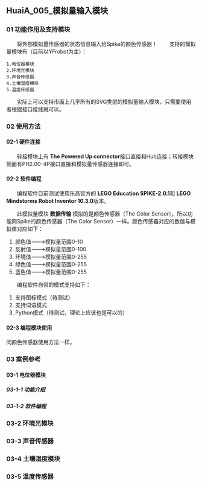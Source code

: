 ##  HuaiA_005_模拟量输入模块


### 01 功能作用及支持模块

&emsp;&emsp;将外部模拟量传感器的状态信息输入给Spike的颜色传感器！
&emsp;&emsp;支持的模拟量模块有（目前以YFrobot为主）：
    
    1.电位器模块
    2.环境光模块
    3.声音传感器
    4.土壤湿度模块
    5.温度传感器

    
&emsp;&emsp;实际上可以支持市面上几乎所有的SVG类型的模拟量输入模块，只需要使用者根据接口接线就可以。


### 02 使用方法

#### 02-1 硬件连接
&emsp;&emsp;转接模块上有 **The Powered Up connector**接口直接和Hub连接；转接模块侧面有PH2.00-4P接口直接和模拟量传感器连接即可。

#### 02-2 软件编程

&emsp;&emsp;编程软件目前测试使用乐高官方的 **LEGO Education SPIKE-2.0.1**和 **LEGO Mindstorms Robot Inventor 10.3.0**版本。

&emsp;&emsp;此模拟量模块 **数据传输** 模拟的是颜色传感器（The Color Sensor），所以功能同Spike的颜色传感器（The Color Sensor）一样。颜色传感器对应的数值与模拟值对应如下：

1. 颜色值--->模拟量范围0-10
2. 反射值--->模拟量范围0-100
3. 环境值--->模拟量范围0-255
4. 绿色值--->模拟量范围0-255
5. 蓝色值--->模拟量范围0-255

&emsp;&emsp;编程软件自带的模式支持如下：

1. 支持图标模式（待测试）
2. 支持词语模式
3. Python模式（待测试，理论上应该也是可以的）

#### 02-3 编程模块使用

同颜色传感器使用方法一样。

### 03 案例参考

#### 03-1 电位器模块

##### 03-1-1 功能介绍

##### 03-1-2 软件编程


### 03-2 环境光模块
### 03-3 声音传感器
### 03-4 土壤湿度模块
### 03-5 温度传感器


